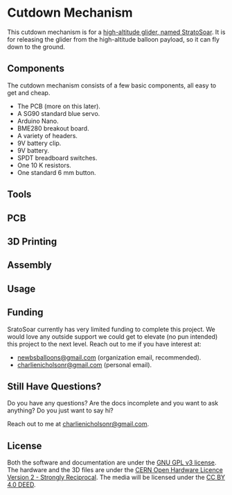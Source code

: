 # Cutdown Mechanism
This cutdown mechanism is for a [high-altitude glider, named StratoSoar](https://github.com/crnicholson/StratoSoar-MK2). It is for releasing the glider from the high-altitude balloon payload, so it can fly down to the ground.

## Components
The cutdown mechanism consists of a few basic components, all easy to get and cheap.

- The PCB (more on this later).
- A SG90 standard blue servo.
- Arduino Nano.
- BME280 breakout board.
- A variety of headers.
- 9V battery clip.
- 9V battery.
- SPDT breadboard switches.
- One 10 K resistors.
- One standard 6 mm button. 

## Tools

## PCB

## 3D Printing

## Assembly 

## Usage

## Funding 
SratoSoar currently has very limited funding to complete this project. We would love any outside support we could get to elevate (no pun intended) this project to the next level. Reach out to me if you have interest at:

- [newbsballoons@gmail.com](mailto:newbsballoons@gmail.com)  (organization email, recommended).
- [charlienicholsonr@gmail.com](mailto:charlienicholsonr@gmail.com)  (personal email).

## Still Have Questions?
Do you have any questions? Are the docs incomplete and you want to ask anything? Do you just want to say hi?

Reach out to me at [charlienicholsonr@gmail.com](mailto:charlienicholsonr@gmail.com).

## License
Both the software and documentation are under the [GNU GPL v3 license](https://choosealicense.com/licenses/gpl-3.0/). The hardware and the 3D files are under the [CERN Open Hardware Licence Version 2 - Strongly Reciprocal](https://choosealicense.com/licenses/cern-ohl-s-2.0/). The media will be licensed under the [CC BY 4.0 DEED](https://creativecommons.org/licenses/by/4.0/). 
